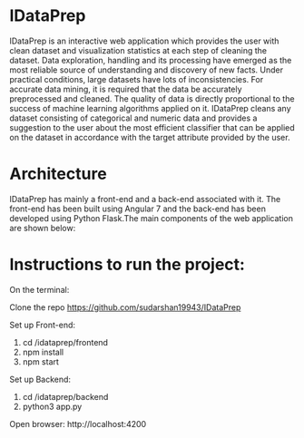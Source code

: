 # IDataPrep

IDataPrep is an interactive web application which provides the user with clean dataset and visualization statistics at each step of cleaning the dataset. Data exploration, handling and its processing have emerged as the most reliable source of understanding and discovery of new facts. Under practical conditions, large datasets have lots of inconsistencies. For accurate data mining, it is required that the data be accurately preprocessed and cleaned. The quality of data is directly proportional to the success of machine learning algorithms applied on it. IDataPrep cleans any dataset consisting of categorical and numeric data and provides a suggestion to the user about the most efficient classifier that can be applied on the dataset in accordance with the target attribute provided by the user.

# Architecture
IDataPrep has mainly a front-end and a back-end associated with it. The front-end has been built using Angular 7 and the back-end has been developed using Python Flask.The main components of the web application are shown below:


# Instructions to run the project:

On the terminal:

Clone the repo https://github.com/sudarshan19943/IDataPrep

Set up Front-end:

1. cd /idataprep/frontend
2. npm install
3. npm start

Set up Backend:
1. cd /idataprep/backend
2. python3 app.py

Open browser: http://localhost:4200
